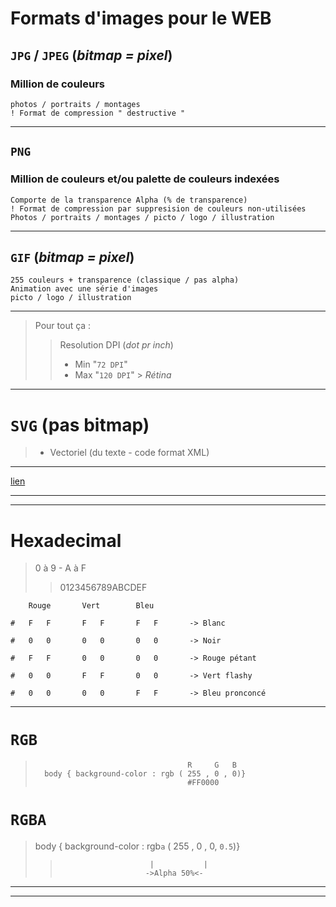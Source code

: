 # Formats d'images pour le WEB

## `JPG` / `JPEG` (*bitmap = pixel*)

### Million de couleurs 

    photos / portraits / montages
    ! Format de compression " destructive "

---

## `PNG`

### Million de couleurs et/ou palette de couleurs indexées

    Comporte de la transparence Alpha (% de transparence)
    ! Format de compression par suppresision de couleurs non-utilisées
    Photos / portraits / montages / picto / logo / illustration

---

## `GIF` (*bitmap = pixel*)

    255 couleurs + transparence (classique / pas alpha)
    Animation avec une série d'images
    picto / logo / illustration

---

>Pour tout ça :
>>Resolution DPI (*dot pr inch*)<br>
>>+ Min "`72 DPI`" <br>
>>+ Max "`120 DPI`" > *Rétina*

---

# `SVG` (pas bitmap)

>+ Vectoriel (du texte - code format XML)

---

<a href="https://fr.wix.com/blog/formats-fichiers-comment-utiliser">lien</a>

---
---

# Hexadecimal

> 0 à 9 - A à F
>>0123456789ABCDEF

        Rouge       Vert        Bleu

    #   F   F       F   F       F   F       -> Blanc   

    #   0   0       0   0       0   0       -> Noir

    #   F   F       0   0       0   0       -> Rouge pétant

    #   0   0       F   F       0   0       -> Vert flashy

    #   0   0       0   0       F   F       -> Bleu pronconcé


---

# `RGB` 
>                                       R     G   B
>       body { background-color : rgb ( 255 , 0 , 0)}
>                                       #FF0000

# `RGBA`

>body { background-color : rgb`a` ( 255 , 0 , 0, `0.5`)} 
>>                         |           |         
>>                        ->Alpha 50%<-

---
---

